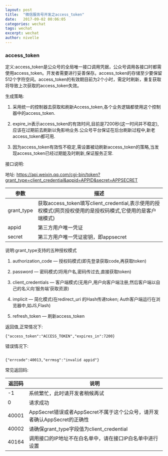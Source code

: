 ```yaml
---
layout: post
title:  "微信服务号开发之access_token"
date:   2017-09-02 00:06:05
categories: wechat
tags: wechat
excerpt: wechat
author: nivelle
---
```



### access_token

定义:access_token是公众号的全局唯一接口调用凭据，公众号调用各接口时都需使用access_token。开发者需要进行妥善保存。access_token的存储至少要保留512个字符空间。access_token的有效期目前为2个小时，需定时刷新，重复获取将导致上次获取的access_token失效。


生成策略:

1. 采用统一的控制器去获取和刷新Access_token,各个业务逻辑都使用这个控制器中的access_token.

2. expire_in表示access_token的有效时间,目前是7200秒(这一时间并不稳定),应该在过期前去刷新以免影响业务.公众号平台保证在后台刷新过程中,新老access_token都可用.

3. 因为access_token有效性不稳定,需设置被动刷新access_token的策略,当发现access_token已经过期能及时刷新,保证服务正常.


接口说明:

地址: https://api.weixin.qq.com/cgi-bin/token?grant_type=client_credential&appid=APPID&secret=APPSECRET

参数 | 描述
--- | --- |
grant_type | 获取access_token填写client_credential,表示使用的授权模式(网页授权使用的是授权码模式,它使用的是客户端模式)
appid | 第三方用户唯一凭证
secret | 第三方用户唯一凭证密钥，即appsecret

说明:grant_type支持的五种授权模式

1. authorization_code — 授权码模式(即先登录获取code,再获取token)

2. password — 密码模式(将用户名,密码传过去,直接获取token)

3. client_credentials — 客户端模式(无用户,用户向客户端注册,然后客户端以自己的名义向’服务端’获取资源)

4. implicit — 简化模式(在redirect_uri 的Hash传递token; Auth客户端运行在浏览器中,如JS,Flash)

5. refresh_token — 刷新access_token

返回值,正常情况下:

```
{"access_token":"ACCESS_TOKEN","expires_in":7200}

```

错误情况下:

```

{"errcode":40013,"errmsg":"invalid appid"}

```

常见返回码:

返回码 | 说明
--- | --- |
-1 | 系统繁忙，此时请开发者稍候再试
0 | 请求成功
40001 | AppSecret错误或者AppSecret不属于这个公众号，请开发者确认AppSecret的正确性
40002 | 请确保grant_type字段值为client_credential
40164 | 调用接口的IP地址不在白名单中，请在接口IP白名单中进行设置
